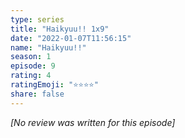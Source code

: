 ```yaml
---
type: series
title: "Haikyuu!! 1x9"
date: "2022-01-07T11:56:15"
name: "Haikyuu!!"
season: 1
episode: 9
rating: 4
ratingEmoji: "⭐️⭐️⭐️⭐️"
share: false
---
```


*[No review was written for this episode]*
